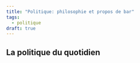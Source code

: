 ```yaml
---
title: "Politique: philosophie et propos de bar"
tags:
  - politique
draft: true
---
```


## La politique du quotidien
